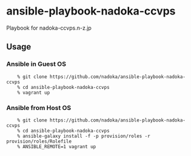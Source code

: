 # ansible-playbook-nadoka-ccvps

Playbook for nadoka-ccvps.n-z.jp

## Usage

### Ansible in Guest OS

```
    % git clone https://github.com/nadoka/ansible-playbook-nadoka-ccvps
    % cd ansible-playbook-nadoka-ccvps
    % vagrant up
```

### Ansible from Host OS

```
    % git clone https://github.com/nadoka/ansible-playbook-nadoka-ccvps
    % cd ansible-playbook-nadoka-ccvps
    % ansible-galaxy install -f -p provision/roles -r provision/roles/Rolefile
    % ANSIBLE_REMOTE=1 vagrant up
```
